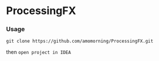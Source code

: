 # ProcessingFX

### Usage
```
git clone https://github.com/amomorning/ProcessingFX.git
```
then `open project in IDEA`
